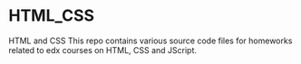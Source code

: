 # HTML_CSS
HTML and CSS
This repo contains various source code files for homeworks related to edx courses on HTML, CSS and JScript. 
